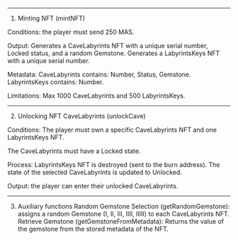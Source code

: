 ------------------------------------------------------------------------

1. Minting NFT (mintNFT)

Conditions: the player must send 250 MAS.

Output:
Generates a CaveLabyrints NFT with a unique serial number, Locked status, and a random Gemstone.
Generates a LabyrintsKeys NFT with a unique serial number.

Metadata:
CaveLabyrints contains: Number, Status, Gemstone.
LabyrintsKeys contains: Number.

Limitations:
Max 1000 CaveLabyrints and 500 LabyrintsKeys.

------------------------------------------------------------------------

2. Unlocking NFT CaveLabyrints (unlockCave)

Conditions: The player must own a specific CaveLabyrints NFT and one LabyrintsKeys NFT.

The CaveLabyrints must have a Locked state.

Process:
LabyrintsKeys NFT is destroyed (sent to the burn address).
The state of the selected CaveLabyrints is updated to Unlocked.

Output: the player can enter their unlocked CaveLabyrints.

------------------------------------------------------------------------

3. Auxiliary functions
Random Gemstone Selection (getRandomGemstone): assigns a random Gemstone (I, II, III, IIII, IIIII) to each CaveLabyrints NFT.
Retrieve Gemstone (getGemstoneFromMetadata): Returns the value of the gemstone from the stored metadata of the NFT.
